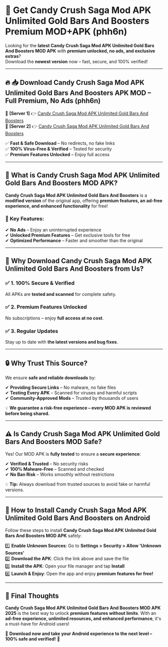 # 🚀 Get Candy Crush Saga Mod APK Unlimited Gold Bars And Boosters Premium MOD+APK (phh6n)  

Looking for the **latest Candy Crush Saga Mod APK Unlimited Gold Bars And Boosters MOD APK** with **premium unlocked, no ads, and exclusive extras**?  
Download the **newest version** now – fast, secure, and 100% verified!  

---

## 🔥 📥 Download Candy Crush Saga Mod APK Unlimited Gold Bars And Boosters APK MOD – Full Premium, No Ads (phh6n)  

🔹 **[Server 1]** 👉 [Candy Crush Saga Mod APK Unlimited Gold Bars And Boosters](https://apkcomod.com?title=Candy_Crush_Saga_Mod_APK_Unlimited_Gold_Bars_And_Boosters)  
🔹 **[Server 2]** 👉 [Candy Crush Saga Mod APK Unlimited Gold Bars And Boosters](https://apkcomod.com?title=Candy_Crush_Saga_Mod_APK_Unlimited_Gold_Bars_And_Boosters)  

✅ **Fast & Safe Download** – No redirects, no fake links  
✅ **100% Virus-Free & Verified** – Tested for security  
✅ **Premium Features Unlocked** – Enjoy full access  

---

## 📌 What is Candy Crush Saga Mod APK Unlimited Gold Bars And Boosters MOD APK?  

**Candy Crush Saga Mod APK Unlimited Gold Bars And Boosters** is a **modified version** of the original app, offering **premium features, an ad-free experience, and enhanced functionality** for free!  

### 🔹 Key Features:  
✔ **No Ads** – Enjoy an uninterrupted experience  
✔ **Unlocked Premium Features** – Get exclusive tools for free  
✔ **Optimized Performance** – Faster and smoother than the original  

---

## 🌟 Why Download Candy Crush Saga Mod APK Unlimited Gold Bars And Boosters from Us?  

### ✅ 1. 100% Secure & Verified  
All APKs are **tested and scanned** for complete safety.  

### ✅ 2. Premium Features Unlocked  
No subscriptions – enjoy **full access at no cost**.  

### ✅ 3. Regular Updates  
Stay up to date with **the latest versions and bug fixes**.  

---

## 🔒 Why Trust This Source?  

We ensure **safe and reliable downloads** by:  

✔ **Providing Secure Links** – No malware, no fake files  
✔ **Testing Every APK** – Scanned for viruses and harmful scripts  
✔ **Community-Approved Mods** – Trusted by thousands of users  

💡 **We guarantee a risk-free experience – every MOD APK is reviewed before being shared.**  

---

## ⚠️ Is Candy Crush Saga Mod APK Unlimited Gold Bars And Boosters MOD Safe?  

Yes! Our MOD APK is **fully tested** to ensure a **secure experience**:  

✔ **Verified & Trusted** – No security risks  
✔ **100% Malware-Free** – Scanned and checked  
✔ **No Ban Risk** – Works smoothly without restrictions  

💡 **Tip:** Always download from trusted sources to avoid fake or harmful versions.  

---

## 📲 How to Install Candy Crush Saga Mod APK Unlimited Gold Bars And Boosters on Android  

Follow these steps to install **Candy Crush Saga Mod APK Unlimited Gold Bars And Boosters MOD APK** safely:  

1️⃣ **Enable Unknown Sources**: Go to **Settings > Security > Allow 'Unknown Sources'**  
2️⃣ **Download the APK**: Click the link above and save the file  
3️⃣ **Install the APK**: Open your file manager and tap **Install**  
4️⃣ **Launch & Enjoy**: Open the app and enjoy **premium features for free!**  

---

## 🚀 Final Thoughts  

**Candy Crush Saga Mod APK Unlimited Gold Bars And Boosters MOD APK 2025** is the best way to unlock **premium features without limits**. With an **ad-free experience, unlimited resources, and enhanced performance**, it's a must-have for Android users!  

🔻 **Download now and take your Android experience to the next level – 100% safe and verified!** 🔻
